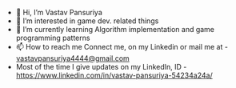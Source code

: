 - 👋 Hi, I’m Vastav Pansuriya
- 👀 I’m interested in game dev. related things
- 🌱 I’m currently learning Algorithm implementation and game programming patterns 
- 📫 How to reach me Connect me, on my Linkedin or mail me at - vastavpansuriya4444@gmail.com 
- Most of the time I give updates on my LinkedIn, ID - https://www.linkedin.com/in/vastav-pansuriya-54234a24a/
